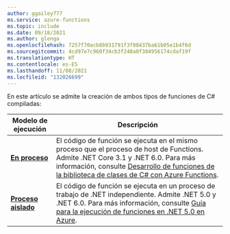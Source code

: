 ```yaml
---
author: ggailey777
ms.service: azure-functions
ms.topic: include
ms.date: 09/18/2021
ms.author: glenga
ms.openlocfilehash: 7257f70acb8b931791f3f08437ba61b05e1b4f6d
ms.sourcegitcommit: 4cd97e7c960f34cb3f248a0f384956174cdaf19f
ms.translationtype: HT
ms.contentlocale: es-ES
ms.lasthandoff: 11/08/2021
ms.locfileid: "132026699"
---
```

En este artículo se admite la creación de ambos tipos de funciones de C# compiladas: 

| Modelo de ejecución | Descripción |
| --- | --- |
| **[En proceso](../articles/azure-functions/create-first-function-cli-csharp.md?tabs=in-process)**| El código de función se ejecuta en el mismo proceso que el proceso de host de Functions. Admite .NET Core 3.1 y .NET 6.0. Para más información, consulte [Desarrollo de funciones de la biblioteca de clases de C# con Azure Functions](../articles/azure-functions/functions-dotnet-class-library.md). |
| **[Proceso aislado](../articles/azure-functions/create-first-function-cli-csharp.md?tabs=isolated-process)**| El código de función se ejecuta en un proceso de trabajo de .NET independiente. Admite .NET 5.0 y .NET 6.0. Para más información, consulte [Guía para la ejecución de funciones en .NET 5.0 en Azure](../articles/azure-functions/dotnet-isolated-process-guide.md). |